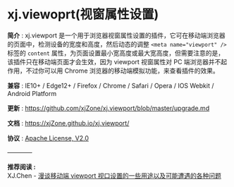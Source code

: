 <!--◇ ----------------------------------------------------------------------------------- ◇-->
# xj.viewoprt(视窗属性设置)  

**简介** : xj.viewport 是一个用于浏览器视窗属性设置的插件，它可在移动端浏览器的页面中，检测设备的宽度和高度，然后动态的调整 `<meta name="viewport" />` 标签的 `content` 属性，为页面设置最小宽高度或最大宽高度，但需要注意的是，该插件只在移动端页面才会生效，因为 viewport 视窗属性对 PC 端浏览器并不起作用，不过你可以用 Chrome 浏览器的移动端模拟功能，来查看插件的效果。  

**兼容** : IE10+ / Edge12+ / Firefox / Chrome / Safari / Opera / IOS Webkit / Android Platform  

**更新** : <https://github.com/xjZone/xj.viewport/blob/master/upgrade.md>  

**文档** : <https://xjZone.github.io/xj.viewport/>  

**协议** : [Apache License, V2.0](https://www.apache.org/licenses/LICENSE-2.0)  

————

**推荐阅读 :**  
XJ.Chen - [漫谈移动端 viewport 视口设置的一些用途以及可能遭遇的各种问题](https://juejin.cn/post/7147820998492946463)  



